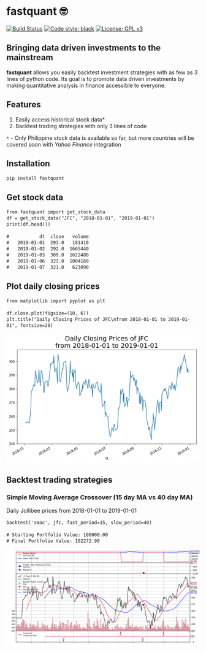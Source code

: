 # fastquant :nerd_face:
[![Build Status](https://travis-ci.com/enzoampil/fastquant.svg?branch=master)](https://travis-ci.com/enzoampil/fastquant)
[![Code style: black](https://img.shields.io/badge/code%20style-black-000000.svg)](https://github.com/ambv/black)
[![License: GPL v3](https://img.shields.io/badge/license-GPLv3-blue.svg)](https://www.gnu.org/licenses/gpl-3.0)

## Bringing data driven investments to the mainstream

**fastquant** allows you easily backtest investment strategies with as few as 3 lines of python code. Its goal is to promote data driven investments by making quantitative analysis in finance accessible to everyone.

## Features
1. Easily access historical stock data*
2. Backtest trading strategies with only 3 lines of code

`*` - Only Philippine stock data is available so far, but more countries will be covered soon with *Yahoo Finance* integration

## Installation
```
pip install fastquant
```

## Get stock data
```
from fastquant import get_stock_data
df = get_stock_data("JFC", "2018-01-01", "2019-01-01")
print(df.head())

#           dt  close   volume
#   2019-01-01  293.0   181410
#   2019-01-02  292.0  1665440
#   2019-01-03  309.0  1622480
#   2019-01-06  323.0  1004160
#   2019-01-07  321.0   623090
```

## Plot daily closing prices
```
from matplotlib import pyplot as plt

df.close.plot(figsize=(10, 6))
plt.title("Daily Closing Prices of JFC\nfrom 2018-01-01 to 2019-01-01", fontsize=20)
```
![](daily_closing.png)

## Backtest trading strategies

### Simple Moving Average Crossover (15 day MA vs 40 day MA)
Daily Jollibee prices from 2018-01-01 to 2019-01-01
```
backtest('smac', jfc, fast_period=15, slow_period=40)

# Starting Portfolio Value: 100000.00
# Final Portfolio Value: 102272.90
```
![](smac_sample.png)
